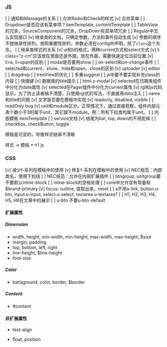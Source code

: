 ### JS

[ ] 通知和Message的关系
[ ] 合并Radio和Check的样式
[v] 合并菜单
[ ] Dropdown是否应该有菜单项？itemTemplate, contentTemplate
[ ] TableView的冗余，SourceComponent的冗余，DropDown有菜单项冗余
[ ] Regular中怎么实现接口
[v] 继承类的文档，只确定参数，方法和事件自动生成
[v] 参数的顺序不按继承性排列，按照重要性排列，参数必须在config中声明，除了`class`这个东东。
[ ] 继承类样式的关系
[v] ul和li的格式，两种current方式和select方式
[v] li class="z-crt"应该放在里面还是外面。放在外面，需要快速定位当前位置
[v] li>a, li>span的区别
[ ] modal是否要用show
[ ] on-select和on-change事件
[ ] selected和current，show、hide和open、close的区别
[v] uploader
[v] editor
[ ] dragdrop
[ ] treeView的优化
[ ] 多重suggest
[ ] js中要不要实现补充class的内容
[ ] 快捷键
[v] 数据类的title提示
[ ] html.z-modal
[v] selected在日期类组件中分化为date属性
[v] selected在Pager组件中分化为current属性
[v] rgl和js代码显示，为了防止读者搞不清楚，只使用rgl式的写法，不直接用data注入
[ ] name和title的问题
[v] 文字是否要在模板中实现
[v] readonly, disabled, visible
[ ] readOnly bug
[v] unit和module区分。正常情况下，通过直接观察，组件内部元素个数小于3的属于unit，其它属于module。例：所有下拉类均属于unit。
[ ] 内嵌模板 itemTemplate
[ ] service文档
[v] 结尾为bar, top, down的不用驼峰
[ ] checkbox, checkButton, toggle

模板是可变的，导致样式继承不清晰

样式 *->* 模板 *->1 js

### CSS

[v] 减少f-系列在模板中的使用
[v] 修复f-系列在模板中的使用
[v] NEC规范：内部类名，使用下划线
[ ] NEC规范：允许在内部扩展插件
[ ] btngroup, unitgroup要不要默认inline-block
[ ] inline-block的空格处理
[ ] core中允许含有常量和$brand-primary
[v] focus: outline, 提取出来，reset
[ ] a不用a-link, button.u-btn, input.u-input, select.u-select, textarea.u-textarea?
[ ] H1, H2, H3, H4, H5, H6在文章中的展示
[ ] u-btn 不要u-btn-default


#### 扩展属性

##### Dimension

- width, height, min-width, min-height, max-width, max-height, $size
- margin, padding
- top, bottom, left, right
- line-height, $line-height
- font-size

##### Color
- background, color, border, $border

##### Content
- #content

#### 非扩展属性

- text-align

- float, position